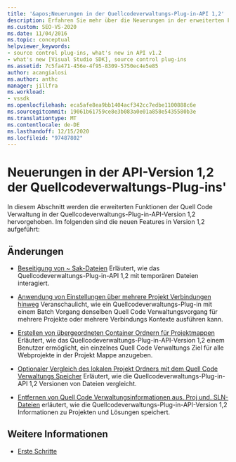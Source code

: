 ```yaml
---
title: '&apos;Neuerungen in der Quellcodeverwaltungs-Plug-in-API 1,2'
description: Erfahren Sie mehr über die Neuerungen in der erweiterten Funktionen der Quell Code Verwaltung in der API-Version 1,2 der Quellcodeverwaltungs-Plug-in.
ms.custom: SEO-VS-2020
ms.date: 11/04/2016
ms.topic: conceptual
helpviewer_keywords:
- source control plug-ins, what's new in API v1.2
- what's new [Visual Studio SDK], source control plug-ins
ms.assetid: 7c5fa471-456e-4f95-8309-5750ec4e5e85
author: acangialosi
ms.author: anthc
manager: jillfra
ms.workload:
- vssdk
ms.openlocfilehash: eca5afe8ea9bb1404acf342cc7edbe1100888c6e
ms.sourcegitcommit: 19061b61759ce8e3b083a0e01a858e5435580b3e
ms.translationtype: MT
ms.contentlocale: de-DE
ms.lasthandoff: 12/15/2020
ms.locfileid: "97487802"
---
```

# <a name="what39s-new-in-the-source-control-plug-in-api-version-12"></a>Neuerungen in der API-Version 1,2 der Quellcodeverwaltungs-Plug-ins&#39;
In diesem Abschnitt werden die erweiterten Funktionen der Quell Code Verwaltung in der Quellcodeverwaltungs-Plug-in-API-Version 1,2 hervorgehoben. Im folgenden sind die neuen Features in Version 1,2 aufgeführt:

## <a name="changes"></a>Änderungen
- [Beseitigung von ~ Sak-Dateien](../../extensibility/internals/elimination-of-tilde-sak-files.md) Erläutert, wie das Quellcodeverwaltungs-Plug-in-API 1,2 mit temporären Dateien interagiert.

- [Anwendung von Einstellungen über mehrere Projekt Verbindungen hinweg](../../extensibility/internals/application-of-settings-across-multiple-project-connections.md) Veranschaulicht, wie ein Quellcodeverwaltungs-Plug-in mit einem Batch Vorgang denselben Quell Code Verwaltungsvorgang für mehrere Projekte oder mehrere Verbindungs Kontexte ausführen kann.

- [Erstellen von übergeordneten Container Ordnern für Projektmappen](../../extensibility/internals/creating-parent-container-folders-for-solutions.md) Erläutert, wie das Quellcodeverwaltungs-Plug-in-API-Version 1,2 einem Benutzer ermöglicht, ein einzelnes Quell Code Verwaltungs Ziel für alle Webprojekte in der Projekt Mappe anzugeben.

- [Optionaler Vergleich des lokalen Projekt Ordners mit dem Quell Code Verwaltungs Speicher](../../extensibility/internals/optional-comparison-of-local-project-folder-to-source-control-store.md) Erläutert, wie die Quellcodeverwaltungs-Plug-in-API 1,2 Versionen von Dateien vergleicht.

- [Entfernen von Quell Code Verwaltungsinformationen aus. Proj und. SLN-Dateien](../../extensibility/internals/removal-of-source-control-information-from-dot-proj-and-dot-sln-files.md) erläutert, wie die Quellcodeverwaltungs-Plug-in-API-Version 1,2 Informationen zu Projekten und Lösungen speichert.

## <a name="see-also"></a>Weitere Informationen
- [Erste Schritte](../../extensibility/internals/getting-started-with-source-control-plug-ins.md)
